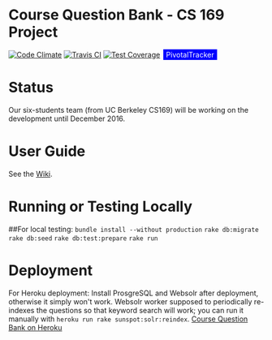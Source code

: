 # Course Question Bank - CS 169 Project
[![Code Climate](https://codeclimate.com/github/hrzlvn/coursequestionbank/badges/gpa.svg)](https://codeclimate.com/github/hrzlvn/coursequestionbank)
[![Travis CI](https://travis-ci.org/hrzlvn/coursequestionbank.svg?branch=master)](https://travis-ci.org/hrzlvn/coursequestionbank)
[![Test Coverage](https://codeclimate.com/github/hrzlvn/coursequestionbank/badges/coverage.svg)](https://codeclimate.com/github/hrzlvn/coursequestionbank/coverage)
<span style="background-color: blue; text-decoration:none; font: Verdana 7px bold; color:white; padding: 2px; margin: 2px;" ><a style="background-color: blue; text-decoration:none; font: Verdana 7px bold; color:white; padding: 2px; margin: 2px;" href="https://www.pivotaltracker.com/n/projects/1544183">PivotalTracker</a></span>

# Status
Our six-students team (from UC Berkeley CS169) will be working on the development until December 2016.

# User Guide
See the [Wiki](https://github.com/saasbook/coursequestionbank/wiki).

# Running or Testing Locally
##For local testing:
`bundle install --without production`
`rake db:migrate`
`rake db:seed`
`rake db:test:prepare`
`rake run`

# Deployment
For Heroku deployment:
Install ProsgreSQL and Websolr after deployment, otherwise it simply won't work.
Websolr worker supposed to periodically re-indexes the questions so that keyword search will work; you can run it manually with `heroku run rake sunspot:solr:reindex`. [Course Question Bank on Heroku](https://coursequestionbank.herokuapp.com/)

